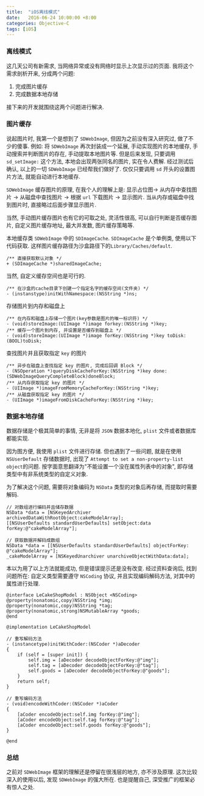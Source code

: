 ```yaml
---
title:  "iOS离线模式"
date:   2016-06-24 10:00:00 +8:00
categories: Objective-C
tags: [iOS]
---
```

### 离线模式

这几天公司有新需求, 当网络异常或没有网络时显示上次显示过的页面. 我将这个需求剖析开来, 分成两个问题:

1. 完成图片缓存
2. 完成数据本地存储

接下来的开发就围绕这两个问题进行解决.

### 图片缓存

说起图片时, 我第一个是想到了 `SDWebImage`, 但因为之前没有深入研究过, 做了不少的傻事. 例如: 将 `SDWebImage` 再次封装成一个延展, 手动实现图片的本地缓存, 手动搜索并判断图片的存在, 手动提取本地图片等. 但是后来发现, 只要调用 `sd_setImage:` 这个方法, 本地会出现两张同名的图片, 实在令人费解. 经过测试后确认, 以上的一切 `SDWebImage` 已经帮我们做好了. 仅仅只要调用 `sd` 开头的设置图片方法, 就能自动进行本地缓存.

`SDWebImage` 缓存图片的原理, 在我个人的理解上是: 显示占位图-> 从内存中查找图片 -> 从磁盘中查找图片 -> 根据 `url` 下载图片 -> 显示图片. 当从内存或磁盘中找到图片时, 直接略过后面步骤显示图片.

当然, 手动图片缓存图片也有它的可取之处, 灵活性很高, 可以自行判断是否缓存图片, 自定义图片缓存地址, 最大并发数, 图片缓存策略等.

本地缓存类 `SDWebImage` 中的 `SDImageCache`. `SDImageCache` 是个单例类, 使用以下代码获取. 这样图片缓存路径为沙盒路径下的`Library/Caches/default`.

```objc
/** 直接获取默认对象 */
+ (SDImageCache *)sharedImageCache;
```

当然, 自定义缓存空间也是可行的.

```objc
/** 在沙盒的cache目录下创建一个指定名字的缓存空间(文件夹) */
- (instanstype)initWithNamespace:(NSString *)ns;
```

存储图片到内存和磁盘上

```objc
/** 在内存和磁盘上存储一个图片(key参数是图片的唯一标识符) */
- (void)storeImage:(UIImage *)image forkey:(NSString *)key;
/** 缓存一个图片到内存, 并设置是否缓存到磁盘上 */
- (void)storeImage:(UIImage *)image forKey:(NSString *)key toDisk:(BOOL)toDisk;
```

查找图片并且获取指定 `key` 的图片

```objc
/** 异步在磁盘上查找指定 key 的图片, 完成后回调 Block */
- (NSOperation *)queryDiskCacheForKey:(NSString *)key done:(SDWebImageQueryCompleteBlock)doneBlock;
/** 从内存获取指定 key 的图片 */
- (UIImage *)imageFromMemoryCacheForKey:(NSString *)key;
/** 从磁盘获取指定 key 的图片 */
- (UIImage *)imageFromDiskCacheForKey:(NSString *)key;
```

### 数据本地存储

数据存储是个极其简单的事情, 无非是将 `JSON` 数据本地化, `plist` 文件或者数据库都能实现. 

因为图方便, 我使用 `plist` 文件进行存储. 但也遇到了一些问题, 就是在使用 `NSUserDefault` 存储数据时, 出现了 `Attempt to set a non-property-list object`的问题. 按字面意思翻译为"不能设置一个没在属性列表中的对象", 即存储类型中有非系统类型的自定义对象.

为了解决这个问题, 需要将对象编码为 `NSData` 类型的对象后再存储, 而提取时需要解码.

```objc
// 对数组进行编码并且储存数据
NSData *data = [NSKeyedArchiver archivedDataWithRootObject:cakeModelArray];
[[NSUserDefaults standardUserDefaults] setObject:data forKey:@"cakeModelArray"];

// 获取数据并解码成数组
NSData *data = [[NSUserDefaults standardUserDefaults] objectForKey: @"cakeModelArray"];
_cakeModelArray = [NSKeyedUnarchiver unarchiveObjectWithData:data];
```

本以为用了以上方法就能成功, 但是错误提示还是没有改变. 经过资料查询后, 找到问题所在: 自定义类型需要遵守 `NSCoding` 协议, 并且实现编码解码方法, 对其中的属性进行处理.

```objc
@interface LeCakeShopModel : NSObject <NSCoding>
@property(nonatomic,copy)NSString *img;
@property(nonatomic,copy)NSString *tag;
@property(nonatomic,strong)NSMutableArray *goods;
@end

@implementation LeCakeShopModel

// 重写解码方法
- (instancetype)initWithCoder:(NSCoder *)aDecoder
{
    if (self = [super init]) {
        self.img = [aDecoder decodeObjectForKey:@"img"];
        self.tag = [aDecoder decodeObjectForKey:@"tag"];
        self.goods = [aDecoder decodeObjectForKey:@"goods"];
    }
    return self;
}

// 重写编码方法
- (void)encodeWithCoder:(NSCoder *)aCoder
{
    [aCoder encodeObject:self.img forKey:@"img"];
    [aCoder encodeObject:self.tag forKey:@"tag"];
    [aCoder encodeObject:self.goods forKey:@"goods"];
}

@end
```

### 总结

之前对 `SDWebImage` 框架的理解还是停留在很浅层的地方, 亦不涉及原理. 这次比较深入的使用以后, 发现 `SDWebImage` 的强大所在. 也是提醒自己, 深受推广的框架必有惊人之处.

